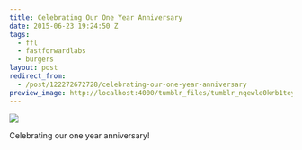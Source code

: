 ```yaml
---
title: Celebrating Our One Year Anniversary
date: 2015-06-23 19:24:50 Z
tags:
  - ffl
  - fastforwardlabs
  - burgers
layout: post
redirect_from:
  - /post/122272672728/celebrating-our-one-year-anniversary
preview_image: http://localhost:4000/tumblr_files/tumblr_nqewle0krb1teyfqto1_1280.jpg
---
```


![](/tumblr_files/tumblr_nqewle0krb1teyfqto1_1280.jpg)

Celebrating our one year anniversary!
